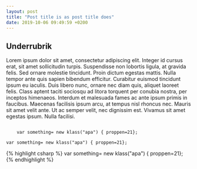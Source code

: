 ```yaml
---
layout: post
title: "Post title is as post title does"
date: 2019-10-06 09:49:59 +0200
---
```


<!-- ![image]({{ site.baseurl }}/images/tempbild.png){: .u-max-full-width} -->
<!-- <img class="u-max-full-width" src="images/tempbild.png"/> -->
            
## Underrubrik
Lorem ipsum dolor sit amet, consectetur adipiscing elit. Integer id cursus erat, sit amet sollicitudin turpis. Suspendisse non lobortis ligula, at gravida felis. Sed ornare molestie tincidunt. Proin dictum egestas mattis. Nulla tempor ante quis sapien bibendum efficitur. Curabitur euismod tincidunt ipsum eu iaculis. Duis libero nunc, ornare nec diam quis, aliquet laoreet felis. Class aptent taciti sociosqu ad litora torquent per conubia nostra, per inceptos himenaeos. Interdum et malesuada fames ac ante ipsum primis in faucibus. Maecenas facilisis ipsum arcu, at tempus nisl rhoncus nec. Mauris sit amet velit ante. Ut ac semper velit, nec dignissim est. Vivamus sit amet egestas ipsum. Nulla facilisi.
                        
<pre><code>
    var something= new klass("apa") { proppen=21};
</code></pre>

```
var something= new klass("apa") { proppen=21};

```


{% highlight csharp %}
var something= new klass("apa") { proppen=21};
{% endhighlight %}

